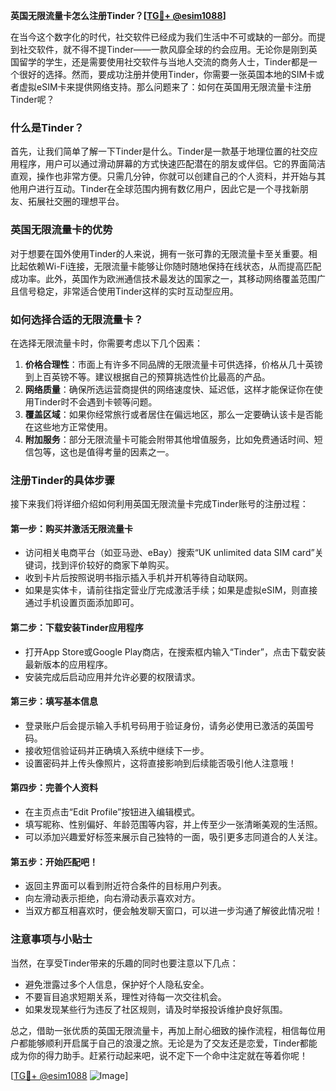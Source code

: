 **英国无限流量卡怎么注册Tinder？[[TG💪+ @esim1088](https://t.me/s/esim1088)]**

在当今这个数字化的时代，社交软件已经成为我们生活中不可或缺的一部分。而提到社交软件，就不得不提Tinder——一款风靡全球的约会应用。无论你是刚到英国留学的学生，还是需要使用社交软件与当地人交流的商务人士，Tinder都是一个很好的选择。然而，要成功注册并使用Tinder，你需要一张英国本地的SIM卡或者虚拟eSIM卡来提供网络支持。那么问题来了：如何在英国用无限流量卡注册Tinder呢？

### 什么是Tinder？

首先，让我们简单了解一下Tinder是什么。Tinder是一款基于地理位置的社交应用程序，用户可以通过滑动屏幕的方式快速匹配潜在的朋友或伴侣。它的界面简洁直观，操作也非常方便。只需几分钟，你就可以创建自己的个人资料，并开始与其他用户进行互动。Tinder在全球范围内拥有数亿用户，因此它是一个寻找新朋友、拓展社交圈的理想平台。

### 英国无限流量卡的优势

对于想要在国外使用Tinder的人来说，拥有一张可靠的无限流量卡至关重要。相比起依赖Wi-Fi连接，无限流量卡能够让你随时随地保持在线状态，从而提高匹配成功率。此外，英国作为欧洲通信技术最发达的国家之一，其移动网络覆盖范围广且信号稳定，非常适合使用Tinder这样的实时互动型应用。

### 如何选择合适的无限流量卡？

在选择无限流量卡时，你需要考虑以下几个因素：

1. **价格合理性**：市面上有许多不同品牌的无限流量卡可供选择，价格从几十英镑到上百英镑不等。建议根据自己的预算挑选性价比最高的产品。
2. **网络质量**：确保所选运营商提供的网络速度快、延迟低，这样才能保证你在使用Tinder时不会遇到卡顿等问题。
3. **覆盖区域**：如果你经常旅行或者居住在偏远地区，那么一定要确认该卡是否能在这些地方正常使用。
4. **附加服务**：部分无限流量卡可能会附带其他增值服务，比如免费通话时间、短信包等，这也是值得考量的因素之一。

### 注册Tinder的具体步骤

接下来我们将详细介绍如何利用英国无限流量卡完成Tinder账号的注册过程：

#### 第一步：购买并激活无限流量卡
- 访问相关电商平台（如亚马逊、eBay）搜索“UK unlimited data SIM card”关键词，找到评价较好的商家下单购买。
- 收到卡片后按照说明书指示插入手机并开机等待自动联网。
- 如果是实体卡，请前往指定营业厅完成激活手续；如果是虚拟eSIM，则直接通过手机设置页面添加即可。

#### 第二步：下载安装Tinder应用程序
- 打开App Store或Google Play商店，在搜索框内输入“Tinder”，点击下载安装最新版本的应用程序。
- 安装完成后启动应用并允许必要的权限请求。

#### 第三步：填写基本信息
- 登录账户后会提示输入手机号码用于验证身份，请务必使用已激活的英国号码。
- 接收短信验证码并正确填入系统中继续下一步。
- 设置密码并上传头像照片，这将直接影响到后续能否吸引他人注意哦！

#### 第四步：完善个人资料
- 在主页点击“Edit Profile”按钮进入编辑模式。
- 填写昵称、性别偏好、年龄范围等内容，并上传至少一张清晰美观的生活照。
- 可以添加兴趣爱好标签来展示自己独特的一面，吸引更多志同道合的人关注。

#### 第五步：开始匹配吧！
- 返回主界面可以看到附近符合条件的目标用户列表。
- 向左滑动表示拒绝，向右滑动表示喜欢对方。
- 当双方都互相喜欢时，便会触发聊天窗口，可以进一步沟通了解彼此情况啦！

### 注意事项与小贴士

当然，在享受Tinder带来的乐趣的同时也要注意以下几点：
- 避免泄露过多个人信息，保护好个人隐私安全。
- 不要盲目追求短期关系，理性对待每一次交往机会。
- 如果发现某些行为违反了社区规则，请及时举报投诉维护良好氛围。

总之，借助一张优质的英国无限流量卡，再加上耐心细致的操作流程，相信每位用户都能够顺利开启属于自己的浪漫之旅。无论是为了交友还是恋爱，Tinder都能成为你的得力助手。赶紧行动起来吧，说不定下一个命中注定就在等着你呢！

[[TG💪+ @esim1088](https://t.me/s/esim1088) ![Image](https://i.postimg.cc/4NQfJmqS/Snipaste-2025-05-13-00-14-12.png)]